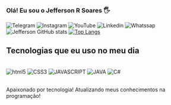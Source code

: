### Olá! Eu sou o Jefferson R Soares 🖐️


![Telegram](https://img.shields.io/badge/Telegram-2CA5E0?style=for-the-badge&logo=telegram&logoColor=white
)
![Instagram](https://img.shields.io/badge/Instagram-E4405F?style=for-the-badge&logo=instagram&logoColor=white
)
![YouTube](https://img.shields.io/badge/YouTube-FF0000?style=for-the-badge&logo=youtube&logoColor=white
)
![Linkedin](https://img.shields.io/badge/LinkedIn-0077B5?style=for-the-badge&logo=linkedin&logoColor=white
)
![Whatssap](https://img.shields.io/badge/WhatsApp-25D366?style=for-the-badge&logo=whatsapp&logoColor=white
)
![Jefferson GitHub stats](https://github-readme-stats.vercel.app/api?username=JeffersonRSoares&show_icons=true&theme=dracula)
[![Top Langs](https://github-readme-stats.vercel.app/api/top-langs/?username=JeffersonRSoares&layout=compact)](https://github.com/JeffersonRSoares/github-readme-stats)

## Tecnologias que eu uso no meu dia

<div style="display: inline_block"></br>
<img align="center" alt="html5" src="https://img.shields.io/badge/HTML5-E34F26?style=for-the-badge&logo=html5&logoColor=white" />
<img align="center" alt="CSS3" src="https://img.shields.io/badge/CSS3-1572B6?style=for-the-badge&logo=css3&logoColor=white" />
<img align="center" alt="JAVASCRIPT" src="https://img.shields.io/badge/JavaScript-323330?style=for-the-badge&logo=javascript&logoColor=F7DF1E" />
<img align="center" alt="JAVA" src="https://img.shields.io/badge/Java-ED8B00?style=for-the-badge&logo=java&logoColor=white" />
<img align="center" alt="C#" src="https://img.shields.io/badge/C%23-239120?style=for-the-badge&logo=c-sharp&logoColor=white" />
</div></br>


Apaixonado por tecnologia! Atualizando meus conhecimentos na programação!
